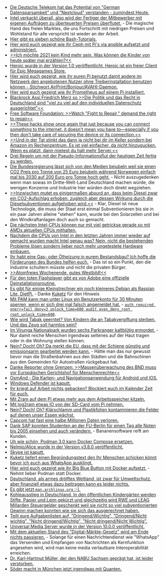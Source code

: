 * [Die Deutsche Telekom hat das Potential von "German Datensparsamkeit" und "Nextcloud" verstanden - zumindest Heute.](https://nextcloud.com/blog/telekom-and-nextcloud-offer-collaboration-platform-for-european-data-sovereignty-and-gdpr-compliance/)
* [Intel verkackt überall, also wird der Fertiger der Mitbewerber mit eigenen Aufträgen zu überteuerten Preisen überflutet.](https://www.heise.de/news/Intel-verhandelt-mit-Samsung-und-TSMC-ueber-Outsourcing-der-CPU-Produktion-5019586.html) - Die magische Hand des freien Marktes, die uns Fortschritt mit niedrigen Preisen und Wohlstand für alle verspricht ist wieder an der Arbeit.
* [Hier gibt es sieben schöne Bash-Tutorials.](https://opensource.com/article/21/1/bash)
* [Hier wird euch gezeigt wie ihr Ceph mit Pi's via ansible aufsetzt und administriert.](https://opensource.com/article/21/1/ceph-raspberry-pi)
* [>>Ich möchte 2021 kein Kind mehr sein. Was können die Kinder von heute später mal erzählen?<<](https://kiezschreiber.blogspot.com/2021/01/grandpa-simpson-erzahlt.html)
* [Heroic wurde in der Version 1.0 veröffentlicht. Heroic ist ein freier Client für Epic Megagames Store.](https://www.onli-blogging.de/2001/Heroic-1.0-veroeffentlicht,-FOSS-Client-fuer-Epic.html)
* [Hier wird euch gezeigt, wie ihr euren Pi benutzt damit andere im Netzwerk den angebotenen Nutzer ohne Treiberinstallation benutzen können - Stichwort AirPrint/Bonjour/AVAHI-Daemon.](https://pimylifeup.com/raspberry-pi-airprint/)
* [Hier wird euch gezeigt wie ihr Prometheus auf einem Pi installiert.](https://pimylifeup.com/raspberry-pi-prometheus/)
* [Blackrock Assi Friedrich Merz so >>Die Politik und das Recht in Deutschland sind "viel zu viel auf den individuellen Datenschutz ausgerichtet"<<](https://blog.fefe.de/?ts=a10285ae)
* [Free Software Foundation: >>Watch "Fight to Repair," demand the right to repair<<](https://www.fsf.org/blogs/community/watch-fight-to-repair-demand-the-right-to-repair)
* [>>These hacks show once again that just because you can connect something to the internet, it doesn't mean you have to—especially if you then don't take care of securing the device or its connection.<<](https://www.vice.com/en/article/m7apnn/your-cock-is-mine-now-hacker-locks-internet-connected-chastity-cage-demands-ransom)
* [>>Und in der Tat stinkt das dann ja nicht bei dir im Keller sondern bei Amazon im Rechenzentrum. Es ist viel einfacher, da nicht hinzugucken. Wenn es platzt, dann mietest du halt mehr Server.<<](https://blog.fefe.de/?ts=a102b606)
* [Drei Regeln um mit der Pseudo-Informationsflut der heutigen Zeit fertig zu werden.](https://opensource.com/article/21/1/email-rules)
* [Die Bundesregierung lässt sich von den Medien bejubeln weil sie einen CO2 Preis pro Tonne von 25 Euro bejubeln während Norwegen einfach mal bis 2030 auf 200 Euro pro Tonne hoch geht.](https://www.sonnenseite.com/de/politik/norwegen-verdreifacht-co%e2%82%82-abgabe-bis-2030/) - Nicht auszugedenken wenn man sowas im Dritte-Welt-Land Deutschland machen würde, die wenigen Konzerne und Industrie hier würden doch direkt wegziehen.
* [>>Inzwischen mutet es einigermaßen absurd an, dass beim Diesel zwar ein CO2-Aufschlag erhoben, zugleich aber dessen Wirkung durch die Dieselsubventionen aufgehoben wird.<<](https://www.sonnenseite.com/de/mobilitaet/brennstoffemissionshandel-corona-cent-auf-den-co%e2%82%82%e2%80%91preis/) - Klar, Diesel ist neue Technologie, die muss der Staat erst einmal Subventionieren bis sie in ein paar Jahren alleine "stehen" kann, wurde bei den Solarzellen und bei den Windkraftanlagen doch auch so gemacht.
* [Die nächsten Intel-CPUs können nur mit viel getrickse gerade so mit AMDs aktuellen CPUs mithalten.](https://www.planet3dnow.de/cms/60579-hersteller-benchmarks-sehen-intel-rocket-lake-bei-games-in-front/)
* [Nachdem die CPUs von Intel in den letzten Jahren immer wieder auf gemacht wurden macht Intel genau was? Nein, nicht die bestehenden Probleme lösen sondern lieber noch mehr ungetestete Hardware einbauen.](https://www.bleepingcomputer.com/news/security/intel-adds-hardware-based-ransomware-detection-to-11th-gen-cpus/)
* [Ihr habt eine Gas- oder Ölheizung in eurem Bestandsbau? Ich hoffe die Förderungen des Bundes helfen euch.](https://www.sonnenseite.com/de/tipps/welche-mehrkosten-kommen-auf-hauseigentuemer-zu/) - Das ist so ein Punkt, den die Industrie schultern müsste und nicht die privaten Bürger.
* [>>Atomfreies Wochenende, gutes Westbild!<<](https://www.henning-uhle.eu/wirtschaft-soziales/atomfreies-wochenende-gutes-westbild)
* [Für den toten Flashplayer gibt es von Adobe eine offizielle Deinstallationsroutine.](https://www.planet3dnow.de/cms/60599-flash-player-uninstaller-ende-des-adobe-flash-players/)
* [Es gibt für einige Kleinstrechner ein noch kleineres Debian als Raspian Lite, DietPi.](https://dietpi.com/#download) - Danke [Kuketz](https://www.kuketz-blog.de/dietpi-raspberry-pi-auf-diaet-raspberry-pi-teil2/) für den Hinweis
* [Mit PAM kann man unter Linux ein Benutzerkonto für 30 Minuten sperren, wenn er sich drei mal falsch angemeldet hat.](https://www.kuketz-blog.de/pam_tally2-in-kombination-mit-nitrokey-linux-nutzer-authentifikation/) - [`auth required onerr=fail deny=3 unlock_time=600 audit even_deny_root root_unlock_time=600`](https://wiki.archlinux.org/index.php/PAM).
* [Wie wird Tabak geerntet? Von Kindern die an Tabakvergiftung sterben. Und das Zeug soll harmlos sein?](https://netzfrauen.org/2021/01/11/tobacco/)
* [Im Virunga Nationalpark wurden sechs Parkranger kaltblütig ermordet.](https://netzfrauen.org/2021/01/11/virunga/) - Nur damit reiche Menschen irgendwas seltenes auf der Haut tragen oder in die Wohnung stellen können.
* [Nein? Doch! Oh? Da merkt die EU, dass mit der Schiene günstig und emissionsarm gearbeitet werden kann.](https://www.sonnenseite.com/de/mobilitaet/2021-ist-das-europaeische-jahr-der-schiene/) - Hätte man das nur gewusst bevor man die Straßenbahnen aus den Städten und die Bahnschinen aus den Gemeinden für Autostraßen rückgebaut hat.
* [Danke Reporter ohne Grenzen: >>Massenüberwachung des BND muss vor Europäischen Gerichtshof für Menschenrechte<<](https://netzpolitik.org/2021/reporter-ohne-grenzen-massenueberwachung-des-bnd-muss-vor-europaeischen-gerichtshof-fuer-menschenrechte/)
* [OsmAnd - Die Karten- und Navigationsanwendung für Android und IOS.](https://osmand.net/de/help-online)
* [Windows Defender ist kaputt.](https://blog.fefe.de/?ts=a103358f)
* [Ihr kriegt auf Arbeit nichts gebacken? Blockiert euch im Kalender Zeit für euch.](https://opensource.com/article/21/1/calendar-time-boxing)
* [Mit Zram auf dem Pi etwas mehr aus dem Arbeitsspeicher kitzeln.](https://pimylifeup.com/raspberry-pi-zram/)
* [Mit log2ram etwas IO von der SD-Card vom Pi nehmen.](https://pimylifeup.com/raspberry-pi-log2ram/)
* [Nein? Doch! Oh? Klärschlamm und Plastikfolien kontaminieren die Felder auf denen unser Essen wächst.](https://www.sonnenseite.com/de/wissenschaft/klaerschlaemme-und-plastikfolien-kontaminieren-die-felder/)
* [Capcom hat fast eine halbe Millionen Daten verloren.](https://www.bleepingcomputer.com/news/security/capcom-390-000-people-may-be-affected-by-ransomware-data-breach/)
* [Dank SAP konnten Studenten an der FU-Berlin für einen Tag alle Noten bis 2005 einsehen und auch verändern.](https://netzpolitik.org/2021/datenschutz-gau-freie-universitaet-berlin-gab-studierenden-vollen-zugriff-auf-alle-pruefungsdaten-update/) - Bananensoftware reift am Kunden.
* [Uh wie schön, Podman 3.0 kann Docker Compose ersetzen.](https://podman.io/blogs/2021/01/11/podman-compose.html)
* [Nelmio/Alice wurde in der Version v3.8.0 veröffentlicht.](https://github.com/nelmio/alice/releases/tag/v3.8.0)
* [Skype ist kaputt.](https://www.bleepingcomputer.com/news/microsoft/skype-is-down-worldwide-microsoft-working-on-issues/)
* [Kuketz liefert einen Begründungstext den Ihr Menschen schicken könnt bevor ich euch aus WhatsApp ausklingt.](https://www.kuketz-blog.de/mustertext-anregung-zum-umzug-whatsapp-zu-signal-threema/)
* [Hier wird euch gezeigt wie ihr Big Blue Button mit Docker aufsetzt.](https://goneuland.de/big-blue-button-docker-unter-debian-10-installieren/) - Nehmt lieber Podman statt Docker.
* [Deutschland, als armes drölftes Weltland, ist zwar für Umweltschutz, aber finanziell etwas dazu beitragen kann es leider nichts.](https://www.sonnenseite.com/de/umwelt/afrika-bekommt-grosse-gruene-mauer/)
* [Es gibt jetzt `man.archlinux.org` :-).](https://archlinux.org/news/manual-pages-indexing-service/)
* [Kohleausstieg in Deutschland. In den öffentlichen Kindergärten werden Stifte, Papier und Leim gekürzt und gleichzeitig wird RWE und LEAG Millarden Steuergelder geschenkt weil sie nicht so viel subventionierten Gewinn machen konnten wie sie sich das ausgerechnet haben.](https://www.sonnenseite.com/de/politik/kohleausstieg-im-bundestag-union-und-spd-druecken-entschaedigungsvertrag-durch/)
* [Teilt eure Aufgabenlisten auf, "Dringend/Wichtig", "Dringend/Nicht wichtig", "Nicht dringend/Wichtig", "Nicht dringend/Nicht Wichtig".](https://opensource.com/article/21/1/prioritize-tasks)
* [Universal Media Server wurde in der Version 10.0.0 veröffentlicht.](https://www.planet3dnow.de/cms/60679-universal-media-server-10-0-0/)
* [Mit dem aktuellen Stand des "Digital-Märkte-Gesetz" wird am Ende nichts passieren.](https://netzpolitik.org/2021/digitale-dienste-gesetzespaket-ruetteln-am-goldenen-kaefig-des-silicon-valley/) - Solange für einen Nachrichtendienst wie "WhatsApp" das Versenden und Empfangen von Nachrichten als Kernfunktion angesehen wird, wird man keine media verlautbare Interoperabilität erreichen.
* [Dr. Karl-Hartmut Müller, der den NABU Sachsen geprägt hat, ist leider verstorben.](https://sachsen.nabu.de/news/2021/29245.html)
* [Söder macht in München jetzt irgendwas mit Quanten.](https://tuxproject.de/blog/2021/01/liegengebliebenes-vom-13-januar-2021/)
